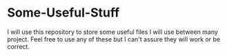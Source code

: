 # Some-Useful-Stuff
I will use this repository to store some useful files I will use between many project. Feel free to use any of these but I can't assure they will work or be correct.
